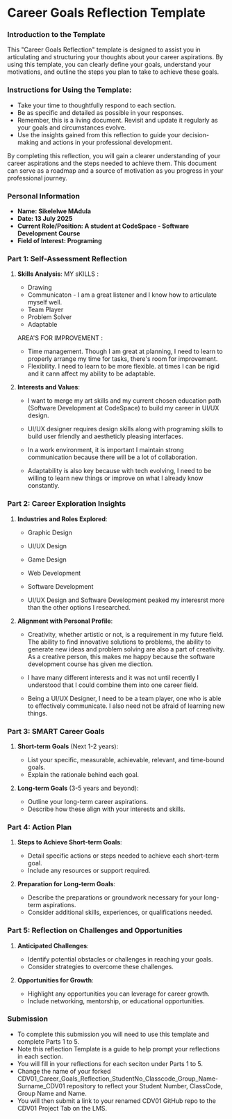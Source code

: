 
# Career Goals Reflection Template

### Introduction to the Template

This "Career Goals Reflection" template is designed to assist you in articulating and structuring your thoughts about your career aspirations. By using this template, you can clearly define your goals, understand your motivations, and outline the steps you plan to take to achieve these goals.

### Instructions for Using the Template:

- Take your time to thoughtfully respond to each section.
- Be as specific and detailed as possible in your responses.
- Remember, this is a living document. Revisit and update it regularly as your goals and circumstances evolve.
- Use the insights gained from this reflection to guide your decision-making and actions in your professional development.

By completing this reflection, you will gain a clearer understanding of your career aspirations and the steps needed to achieve them. This document can serve as a roadmap and a source of motivation as you progress in your professional journey.

### Personal Information

- **Name: Sikelelwe MAdula**
- **Date: 13 July 2025**
- **Current Role/Position: A student at CodeSpace - Software Development Course**
- **Field of Interest: Programing**

### Part 1: Self-Assessment Reflection

1. **Skills Analysis**:
    MY sKILLS :
    - Drawing
    - Communicaton - I am a great listener and I know how to articulate myself well.
    - Team Player
    - Problem Solver
    - Adaptable 
    
    AREA'S FOR IMPROVEMENT :
    - Time management. Though I am great at planning, I need to learn to properly arrange my time for tasks, there's room for improvement.
    - Flexibility. I need to learn to be more flexible. at times I can be rigid and it cann affect my ability to be adaptable.
2. **Interests and Values**:
    
    - I want to merge my art skills and my current chosen education path (Software Development at CodeSpace) to build my career in UI/UX design.
    - UI/UX designer requires design skills along with programing skills to build user friendly and aestheticly pleasing interfaces.

    - In a work environment, it is important I maintain strong communication because there will be a lot of collaboration.
    - Adaptability is also key because with tech evolving, I need to be willing to learn new things or improve on what I already know constantly. 

### Part 2: Career Exploration Insights

1. **Industries and Roles Explored**:
    
    - Graphic Design
    - UI/UX Design
    - Game Design
    - Web Development
    - Software Development

    - UI/UX Design and Software Development peaked my interesrst more than the other options I researched.
2. **Alignment with Personal Profile**:
    
    - Creativity, whether artistic or not, is a requirement in my future field. The ability to find innovative solutions to problems, the ability to generate new ideas and problem solving are also a part of creativity. As a creative person, this makes me happy because the software development course has given me diection.
    - I have many different interests and it was not until recently I understood that I could combine them into one career field. 

    - Being a UI/UX Designer, I need to be a team player, one who is able to effectively communicate. I also need not be afraid of learning new things.
### Part 3: SMART Career Goals

1. **Short-term Goals** (Next 1-2 years):
    
    - List your specific, measurable, achievable, relevant, and time-bound goals.
    - Explain the rationale behind each goal.
2. **Long-term Goals** (3-5 years and beyond):
    
    - Outline your long-term career aspirations.
    - Describe how these align with your interests and skills.

### Part 4: Action Plan

1. **Steps to Achieve Short-term Goals**:
    
    - Detail specific actions or steps needed to achieve each short-term goal.
    - Include any resources or support required.
2. **Preparation for Long-term Goals**:
    
    - Describe the preparations or groundwork necessary for your long-term aspirations.
    - Consider additional skills, experiences, or qualifications needed.

### Part 5: Reflection on Challenges and Opportunities

1. **Anticipated Challenges**:
    
    - Identify potential obstacles or challenges in reaching your goals.
    - Consider strategies to overcome these challenges.
2. **Opportunities for Growth**:
    
    - Highlight any opportunities you can leverage for career growth.
    - Include networking, mentorship, or educational opportunities.

### Submission

- To complete this submission you will need to use this template and complete Parts 1 to 5.
- Note this reflection Template is a guide to help prompt your reflections in each section.
- You will fill in your reflections for each seciton under Parts 1 to 5.
- Change the name of your forked CDV01_Career_Goals_Reflection_StudentNo_Classcode_Group_Name-Surname_CDV01 repository to reflect your Student Number, ClassCode, Group Name and Name.
- You will then submit a link to your renamed CDV01 GitHub repo to the CDV01 Project Tab on the LMS.


